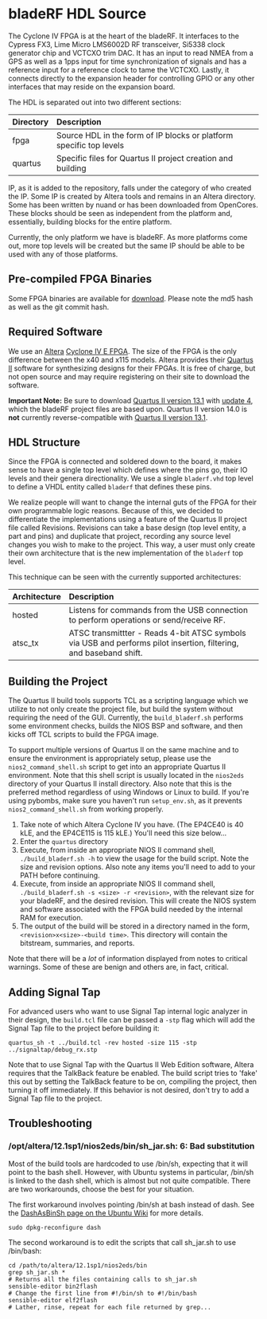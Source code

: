 # bladeRF HDL Source #
The Cyclone IV FPGA is at the heart of the bladeRF.  It interfaces to the Cypress FX3, Lime Micro LMS6002D RF transceiver, Si5338 clock generator chip and VCTCXO trim DAC.  It has an input to read NMEA from a GPS as well as a 1pps input for time synchronization of signals and has a reference input for a reference clock to tame the VCTCXO.  Lastly, it connects directly to the expansion header for controlling GPIO or any other interfaces that may reside on the expansion board.

The HDL is separated out into two different sections:

| Directory | Description                                                           |
| :-------- | :-------------------------------------------------------------------- |
| fpga      | Source HDL in the form of IP blocks or platform specific top levels   |
| quartus   | Specific files for Quartus II project creation and building           |

IP, as it is added to the repository, falls under the category of who created the IP.  Some IP is created by Altera tools and remains in an Altera directory.  Some has been written by nuand or has been downloaded from OpenCores.  These blocks should be seen as independent from the platform and, essentially, building blocks for the entire platform.

Currently, the only platform we have is bladeRF.  As more platforms come out, more top levels will be created but the same IP should be able to be used with any of those platforms.

## Pre-compiled FPGA Binaries ##
Some FPGA binaries are available for [download][download].  Please note the md5 hash as well as the git commit hash.

[download]: http://nuand.com/fpga (nuand/FPGA Images)

## Required Software ##
We use an [Altera][altera] [Cyclone IV E FPGA][cive].  The size of the FPGA is the only difference between the x40 and x115 models.  Altera provides their [Quartus II][quartus] software for synthesizing designs for their FPGAs.  It is free of charge, but not open source and may require registering on their site to download the software.

**Important Note:** Be sure to download [Quartus II version 13.1][quartus] with [update 4], which the bladeRF project files are based upon. Quartus II version 14.0 is **not** currently reverse-compatible with [Quartus II version 13.1][quartus].

[altera]: http://www.altera.com (Altera)
[quartus]: http://dl.altera.com/13.1/?edition=web (Quartus II Web Edition 13.1 Software)
[cive]: http://www.altera.com/devices/fpga/cyclone-iv/overview/cyiv-overview.html
[update 4]: http://www.altera.com/literature/rn/archives/rn_qts_131up4_dev_support.pdf (Quartus II 13.1 Update 4)

## HDL Structure ##
Since the FPGA is connected and soldered down to the board, it makes sense to have a single top level which defines where the pins go, their IO levels and their genera directionality.  We use a single `bladerf.vhd` top level to define a VHDL entity called `bladerf` that defines these pins.

We realize people will want to change the internal guts of the FPGA for their own programmable logic reasons.  Because of this, we decided to differentiate the implementations using a feature of the Quartus II project file called Revisions.  Revisions can take a base design (top level entity, a part and pins) and duplicate that project, recording any source level changes you wish to make to the project.  This way, a user must only create their own architecture that is the new implementation of the `bladerf` top level.

This technique can be seen with the currently supported architectures:

| Architecture  | Description                                                                                                       |
| :------------ | :---------------------------------------------------------------------------------------------------------------- |
| hosted        | Listens for commands from the USB connection to perform operations or send/receive RF.                            |
| atsc_tx       | ATSC transmittter - Reads 4-bit ATSC symbols via USB and performs pilot insertion, filtering, and baseband shift. |

## Building the Project ##
The Quartus II build tools supports TCL as a scripting language which we utilize to not only create the project file, but build the system without requiring the need of the GUI. Currently, the `build_bladerf.sh` performs some environment checks, builds the NIOS BSP and software, and then kicks off TCL scripts to build the FPGA image.

To support multiple versions of Quartus II on the same machine and to ensure the environment is appropriately setup, please use the `nios2_command_shell.sh` script to get into an appropriate Quartus II environment.  Note that this shell script is usually located in the `nios2eds` directory of your Quartus II install directory.  Also note that this is the preferred method regardless of using Windows or Linux to build.  If you're using pybombs, make sure you haven't run `setup_env.sh`, as it prevents `nios2_command_shell.sh` from working properly.

1. Take note of which Altera Cyclone IV you have. (The EP4CE40 is 40 kLE, and the EP4CE115 is 115 kLE.)  You'll need this size below...
2. Enter the `quartus` directory
3. Execute, from inside an appropriate NIOS II command shell, `./build_bladerf.sh -h` to view the usage for the build script. Note the size and revision options. Also note any items you'll need to add to your PATH before continuing.
4. Execute, from inside an appropriate NIOS II command shell, `./build_bladerf.sh -s <size> -r <revision>`, with the relevant size for your bladeRF, and the desired revision.  This will create the NIOS system and software associated with the FPGA build needed by the internal RAM for execution.
5. The output of the build will be stored in a directory named in the form, `<revision>x<size>-<build time>`.  This directory will contain the bitstream, summaries, and reports.

Note that there will be a _lot_ of information displayed from notes to critical warnings.  Some of these are benign and others are, in fact, critical.

## Adding Signal Tap ##
For advanced users who want to use Signal Tap internal logic analyzer in their design, the `build.tcl` file can be passed a `-stp` flag which will add the Signal Tap file to the project before building it:

```
quartus_sh -t ../build.tcl -rev hosted -size 115 -stp ../signaltap/debug_rx.stp
```

Note that to use Signal Tap with the Quartus II Web Edition software, Altera requires that the TalkBack feature be enabled.  The build script tries to 'fake' this out by setting the TalkBack feature to be on, compiling the project, then turning it off immediately.  If this behavior is not desired, don't try to add a Signal Tap file to the project.

## Troubleshooting ##
### /opt/altera/12.1sp1/nios2eds/bin/sh_jar.sh: 6: Bad substitution ###
Most of the build tools are hardcoded to use /bin/sh, expecting that it will point to the bash shell.  However, with Ubuntu systems in particular, /bin/sh is linked to the dash shell, which is almost but not quite compatible.  There are two workarounds, choose the best for your situation.

The first workaround involves pointing /bin/sh at bash instead of dash. See the [DashAsBinSh page on the Ubuntu Wiki](https://wiki.ubuntu.com/DashAsBinSh) for more details.

```
sudo dpkg-reconfigure dash
```

The second workaround is to edit the scripts that call sh_jar.sh to use /bin/bash:

```
cd /path/to/altera/12.1sp1/nios2eds/bin
grep sh_jar.sh *
# Returns all the files containing calls to sh_jar.sh
sensible-editor bin2flash
# Change the first line from #!/bin/sh to #!/bin/bash
sensible-editor elf2flash
# Lather, rinse, repeat for each file returned by grep...
```

